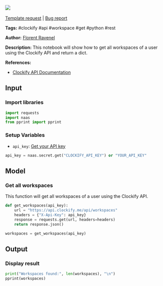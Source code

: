 <a href="https://app.naas.ai/user-redirect/naas/downloader?url=https://raw.githubusercontent.com/jupyter-naas/awesome-notebooks/master/Clockify/Clockify_Get_all_my_workspaces.ipynb" target="_parent"><img src="https://naasai-public.s3.eu-west-3.amazonaws.com/open_in_naas.svg"/></a><br><br><a href="https://github.com/jupyter-naas/awesome-notebooks/issues/new?assignees=&labels=&template=template-request.md&title=Tool+-+Action+of+the+notebook+">Template request</a> | <a href="https://github.com/jupyter-naas/awesome-notebooks/issues/new?assignees=&labels=bug&template=bug_report.md&title=Clockify+-+Get+all+my+workspaces:+Error+short+description">Bug report</a>

**Tags:** #clockify #api #workspace #get #python #rest

**Author:** [Florent Ravenel](http://linkedin.com/in/florent-ravenel)

**Description:** This notebook will show how to get all workspaces of a user using the Clockify API and return a dict.

**References:**
- [Clockify API Documentation](https://docs.clockify.me/#tag/Workspace/operation/getWorkspacesOfUser)

## Input

### Import libraries


```python
import requests
import naas
from pprint import pprint
```

### Setup Variables
- `api_key`: [Get your API key](https://clockify.me/user/settings)


```python
api_key = naas.secret.get("CLOCKIFY_API_KEY") or "YOUR_API_KEY"
```

## Model

### Get all workspaces

This function will get all workspaces of a user using the Clockify API.


```python
def get_workspaces(api_key):
    url = "https://api.clockify.me/api/workspaces"
    headers = {"X-Api-Key": api_key}
    response = requests.get(url, headers=headers)
    return response.json()

workspaces = get_workspaces(api_key)
```

## Output

### Display result


```python
print("Workspaces found:", len(workspaces), "\n")
pprint(workspaces)
```

 
